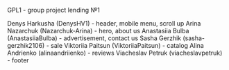 GPL1 - group project lending №1

Denys Harkusha (DenysHV1) - header, mobile menu, scroll up
Arina Nazarchuk (Nazarchuk-Arina) - hero, about us
Anastasiia Bulba (AnastasiiaBulba) - advertisement, contact us
Sasha Gerzhik (sasha-gerzhik2106) - sale
Viktoriia Paitsun (ViktoriiaPaitsun) - catalog
Alina Andrienko (alinaandriienko) - reviews
Viacheslav Petruk (viacheslavpetruk) - footer
